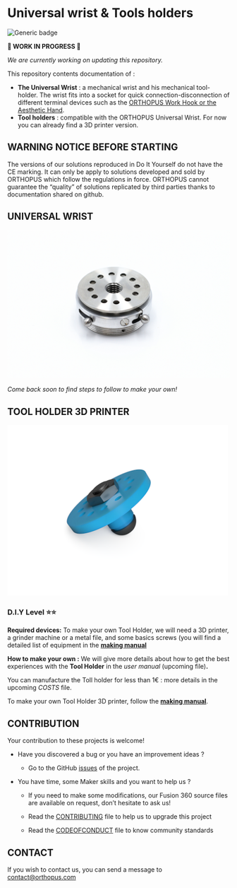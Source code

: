 # Universal wrist & Tools holders

![Generic badge](https://img.shields.io/badge/CE_Mark-NO-critical.svg)

**🚧 WORK IN PROGRESS 🚧** 

*We are currently working on updating this repository.*

This repository contents documentation of : 

- **The Universal Wrist** : a mechanical wrist and his mechanical tool-holder. The wrist fits into a socket for quick connection-disconnection of different terminal devices such as the [ORTHOPUS Work Hook or the Aesthetic Hand](https://orthopus.com/en/upper-limb-prosthetics/).
- **Tool holders** : compatible with the ORTHOPUS Universal Wrist. For now you can already find a 3D printer version. 



## WARNING NOTICE BEFORE STARTING

The versions of our solutions reproduced in Do It Yourself do not have the CE marking. It can only be apply to solutions developed and sold by ORTHOPUS which follow the regulations in force.
ORTHOPUS cannot guarantee the “quality” of solutions replicated by third parties thanks to documentation shared on github.



## UNIVERSAL WRIST

![UniversalWrist_ORTHOPUS](assets/UniversalWrist_ORTHOPUS.JPG)

*Come back soon to find steps to follow to make your own!*


## TOOL HOLDER 3D PRINTER



![IMG-210115-ExportCAO_3DToolholder](assets/IMG-210115-ExportCAO_3DToolholder.png)

### D.I.Y Level **⭐⭐**

**Required devices:** To make your own Tool Holder, we will need a 3D printer, a grinder machine or a metal file, and some basics screws (you will find a detailed list of equipment in the **[making manual](./docs/tool-holder-3D-printer/ToolHolder_3D_making-manual.md)**

**How to make your own :** We will give more details about how to get the best experiences with the **Tool Holder** in the *user manual* (upcoming file)**.**

You can manufacture the Toll holder for less than 1€ : more details in the upcoming *COSTS* file.

To make your own Tool Holder 3D printer, follow the **[making manual](./docs/tool-holder-3D-printer/ToolHolder_3D_making-manual.md)**.



## CONTRIBUTION

Your contribution to these projects is welcome!

* Have you discovered a bug or you have an improvement ideas ?
  
  * Go to the GitHub [issues](https://github.com/orthopus/01-wrist/issues) of the project.
  
* You have time, some Maker skills and you want to help us ?

  * If you need to make some modifications, our Fusion 360 source files are available on request, don’t hesitate to ask us!

  * Read the [CONTRIBUTING](CONTRIBUTING.md) file to help us to upgrade this project

  * Read the [CODEOFCONDUCT](CODEOFCONDUCT.md) file to know community standards

    


## CONTACT

If you wish to contact us, you can send a message to contact@orthopus.com
